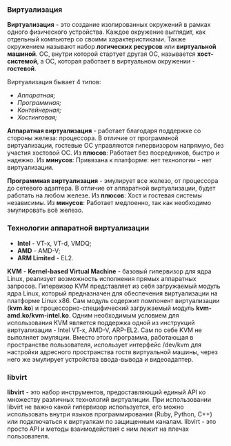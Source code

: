 ### Виртуализация

**Виртуализация** - это создание изолированных окружений в рамках одного физического устройства. Каждое окружение выглядит, как отдельный компьютер со своими характеристиками. Также окружением называют набор **логических ресурсов** или **виртуальной машиной**. ОС, внутри которой стартует другая ОС, называется **хост-системой**, а ОС, которая работает в виртуальном окружении - **гостевой**.

Виртуализация бывает 4 типов:
 - _Аппаратная;_
 - _Программная;_
 - _Контейнерная;_
 - _Хостинговая;_

**Аппаратная виртуализация** - работает благодаря поддержке со стороны железа: процессора. В отличие от программной виртуализации, гостевые ОС управляются гипервизором напрямую, без участия хостовой ОС.
Из **плюсов**: Работает без посредников, быстро и надежно.
Из **минусов**: Привязана к платформе: нет технологии - нет виртуализации.

**Программная виртуализация** - эмулирует все железо, от процессора до сетевого адаптера. В отличие от аппаратной виртуализации, будет работать на любом железе.
Из **плюсов**: Хост и гостевая системы независимы.
Из **минусов**: Работает медлоенно, так как необходимо эмулировать всё железо.

### Технологии аппаратной виртуализации
 - **Intel** - VT-x, VT-d, VMDQ;
 - **AMD** - AMD-V;
 - **ARM Limited** - EL2.

**KVM** - **Kernel-based Virtual Machine** - базовый гипервизор для ядра Linux, реализует возможность исполнения прямых аппаратных запросов.
Гипервизор KVM представляет из себя загружаемый модуль ядра Linux, который предназначен для обеспечения виртуализации на платформе Linux x86. Сам модуль содержит помпонент виртуализации (**kvm.ko**) и процессорно-специфический загружаемый модуль **kvm-amd.ko/kvm-intel.ko**.
Одним необходимым условием для использования KVM является поддержка одной из инструкций виртуализации - Intel VT-x, AMD-V, ARP-EL2.
Сам по себе KVM не выполняет эмуляции. Вместо этого программа, работающая в пространстве пользователя, использует интерфейс /dev/kvm для настройки адресного пространства гостя виртуальной машины, через него же эмулирует устройства ввода-вывода и видеоадаптер.

### libvirt

**libvirt** - это набор инструментов, предоставляющий единый API ко множеству различных технологий виртуалиции. При использовании libvirt не важно какой гипервизор используется, его можно использовать внутри языков программирования (Ruby, Python, C++) или подключаться к виртуалкам по защищенным каналам. libvirt - это просто API и методы взаимодействия с ним лежит на плечах пользователя.
